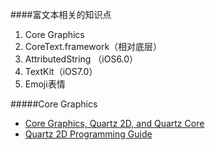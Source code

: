 ####富文本相关的知识点
1. Core Graphics
2. CoreText.framework（相对底层）
3. AttributedString （iOS6.0）
4. TextKit（iOS7.0）
5. Emoji表情

#####Core Graphics
* [Core Graphics, Quartz 2D, and Quartz Core](http://stackoverflow.com/questions/1877987/whats-the-difference-between-quartz-core-core-graphics-and-quartz-2d)
* [Quartz 2D Programming Guide](https://developer.apple.com/library/mac/documentation/GraphicsImaging/Conceptual/drawingwithquartz2d/Introduction/Introduction.html)
